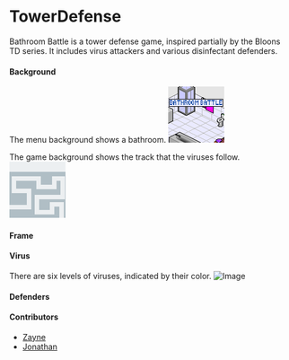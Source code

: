 # TowerDefense

Bathroom Battle is a tower defense game, inspired partially by the Bloons TD series. It includes virus attackers and various disinfectant defenders.  

#### Background
The menu background shows a bathroom.
![Image](https://github.com/Shulker125/TowerDefense/blob/master/Tower_Defense/src/imgs/homescreen.png?raw=true)

The game background shows the track that the viruses follow.
![Image](https://github.com/Shulker125/TowerDefense/blob/master/Tower_Defense/src/imgs/Background.png?raw=true)

#### Frame


#### Virus
There are six levels of viruses, indicated by their color. 
![Image](/assets/images/virus1.png)

#### Defenders


#### Contributors
- [Zayne](https://github.com/Shulker125)
- [Jonathan](https://github.com/nwhee)
